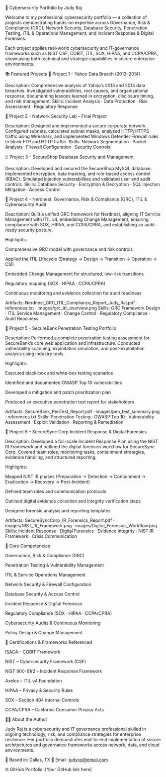🧩 Cybersecurity Portfolio by Judy Raj

Welcome to my professional cybersecurity portfolio — a collection of projects demonstrating hands-on expertise across Governance, Risk & Compliance (GRC), Network Security, Database Security, Penetration Testing, ITIL & Operations Management, and Incident Response & Digital Forensics.

Each project applies real-world cybersecurity and IT-governance frameworks such as NIST CSF, COBIT, ITIL, SOX, HIPAA, and CCPA/CPRA, showcasing both technical and strategic capabilities in secure enterprise environments.

📚 Featured Projects
🧩 Project 1 – Yahoo Data Breach (2013–2014)

Description:
Comprehensive analysis of Yahoo’s 2013 and 2014 data breaches. Investigated vulnerabilities, root causes, and organizational response, documenting lessons learned in encryption, disclosure timing, and risk management.
Skills: Incident Analysis · Data Protection · Risk Assessment · Regulatory Response

🔐 Project 2 – Network Security Lab – Final Project

Description:
Designed and implemented a secure corporate network. Configured subnets, calculated subnet masks, analyzed HTTP/HTTPS traffic using Wireshark, and implemented Windows Defender Firewall rules to block FTP and HTTP traffic.
Skills: Network Segmentation · Packet Analysis · Firewall Configuration · Security Controls

🗄️ Project 3 – SecureShop Database Security and Management

Description:
Developed and secured the SecureShop MySQL database. Implemented encryption, data masking, and role-based access control (RBAC). Simulated injection vulnerabilities and validated user and audit controls.
Skills: Database Security · Encryption & Decryption · SQL Injection Mitigation · Access Control

🧩 Project 4 – Nerdnest: Governance, Risk & Compliance (GRC), ITIL & Cybersecurity Audit

Description:
Built a unified GRC framework for Nerdnest, aligning IT Service Management with ITIL v4, embedding Change Management, ensuring compliance with SOX, HIPAA, and CCPA/CPRA, and establishing an audit-ready security posture.

Highlights:

Comprehensive GRC model with governance and risk controls

Applied the ITIL Lifecycle (Strategy → Design → Transition → Operation → CSI)

Embedded Change Management for structured, low-risk transitions

Regulatory mapping (SOX · HIPAA · CCPA/CPRA)

Continuous monitoring and evidence collection for audit readiness

Artifacts: Nerdnest_GRC_ITIL_Compliance_Report_Judy_Raj.pdf · references.txt · images/grc_itil_overview.png
Skills: GRC Framework Design · ITIL Service Management · Change Control · Regulatory Compliance · Audit Readiness

🧱 Project 5 – SecureBank Penetration Testing Portfolio

Description:
Performed a complete penetration testing assessment for SecureBank’s core web application and infrastructure. Conducted vulnerability scanning, exploitation simulation, and post-exploitation analysis using industry tools.

Highlights:

Executed black-box and white-box testing scenarios

Identified and documented OWASP Top 10 vulnerabilities

Developed a mitigation and patch prioritization plan

Produced an executive penetration test report for stakeholders

Artifacts: SecureBank_PenTest_Report.pdf · images/pen_test_summary.png · references.txt
Skills: Penetration Testing · OWASP Top 10 · Vulnerability Assessment · Exploit Validation · Reporting & Remediation

🧠 Project 6 – SecureSync Corp Incident Response & Digital Forensics

Description:
Developed a full-scale Incident Response Plan using the NIST IR Framework and outlined the digital forensics workflow for SecureSync Corp. Covered team roles, monitoring tasks, containment strategies, evidence handling, and structured reporting.

Highlights:

Mapped NIST IR phases (Preparation → Detection → Containment → Eradication → Recovery → Post-Incident)

Defined team roles and communication protocols

Outlined digital evidence collection and integrity verification steps

Designed forensic analysis and reporting templates

Artifacts: SecureSyncCorp_IR_Forensics_Report.pdf · images/NIST_IR_Framework.png · images/Digital_Forensics_Workflow.png
Skills: Incident Response · Digital Forensics · Evidence Integrity · NIST IR Framework · Crisis Communication

🧠 Core Competencies

Governance, Risk & Compliance (GRC)

Penetration Testing & Vulnerability Management

ITIL & Service Operations Management

Network Security & Firewall Configuration

Database Security & Access Control

Incident Response & Digital Forensics

Regulatory Compliance (SOX · HIPAA · CCPA/CPRA)

Cybersecurity Audits & Continuous Monitoring

Policy Design & Change Management

🧾 Certifications & Frameworks Referenced

ISACA – COBIT Framework

NIST – Cybersecurity Framework (CSF)

NIST 800-61r2 – Incident Response Framework

Axelos – ITIL v4 Foundation

HIPAA – Privacy & Security Rules

SOX – Section 404 Internal Controls

CCPA/CPRA – California Consumer Privacy Acts

👩‍💻 About the Author

Judy Raj is a cybersecurity and IT governance professional skilled in aligning technology, risk, and compliance strategies for enterprise resilience. Her portfolio demonstrates end-to-end implementation of secure architectures and governance frameworks across network, data, and cloud environments.

📍 Based in: Dallas, TX
📧 Email: judyraj@email.com

🌐 GitHub Portfolio: [Your GitHub link here]
